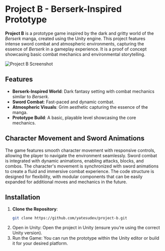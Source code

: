 # Project B - Berserk-Inspired Prototype

**Project B** is a prototype game inspired by the dark and gritty world of the *Berserk* manga, created using the Unity engine. This project features intense sword combat and atmospheric environments, capturing the essence of *Berserk* in a gameplay experience. It is a proof of concept showcasing basic combat mechanics and environmental storytelling.

![Project B Screenshot](showcase.gif)

## Features
- **Berserk-Inspired World**: Dark fantasy setting with combat mechanics similar to *Berserk*.
- **Sword Combat**: Fast-paced and dynamic combat.
- **Atmospheric Visuals**: Grim aesthetic capturing the essence of the manga.
- **Prototype Build**: A basic, playable level showcasing the core mechanics.

## Character Movement and Sword Animations
The game features smooth character movement with responsive controls, allowing the player to navigate the environment seamlessly. Sword combat is integrated with dynamic animations, enabling attacks, blocks, and combos. The character's movement is synchronized with sword animations to create a fluid and immersive combat experience. The code structure is designed for flexibility, with modular components that can be easily expanded for additional moves and mechanics in the future.

## Installation
1. **Clone the Repository**:
   ```bash
   git clone https://github.com/yatesudev/project-b.git
   ```
2. Open in Unity: Open the project in Unity (ensure you’re using the correct Unity version).
3. Run the Game: You can run the prototype within the Unity editor or build it for your desired platform.
